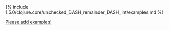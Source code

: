 {% include 1.5.0/clojure.core/unchecked_DASH_remainder_DASH_int/examples.md %}

[Please add examples!](https://github.com/arrdem/grimoire/edit/master/_includes/1.6.0/clojure.core/unchecked_DASH_remainder_DASH_int/examples.md)
